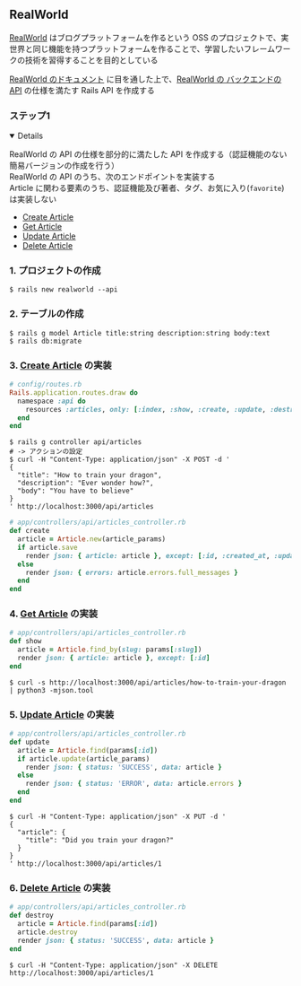 ## RealWorld

[RealWorld](https://github.com/gothinkster/realworld/tree/main) はブログプラットフォームを作るという OSS のプロジェクトで、実世界と同じ機能を持つプラットフォームを作ることで、学習したいフレームワークの技術を習得することを目的としている

[RealWorld のドキュメント](https://realworld-docs.netlify.app/docs/intro) に目を通した上で、[RealWorld の バックエンドの API](https://realworld-docs.netlify.app/docs/specs/backend-specs/introduction) の仕様を満たす Rails API を作成する

### ステップ1
<details open>

RealWorld の API の仕様を部分的に満たした API を作成する（認証機能のない簡易バージョンの作成を行う）  
RealWorld の API のうち、次のエンドポイントを実装する  
Article に関わる要素のうち、認証機能及び著者、タグ、お気に入り(`favorite`) は実装しない  

- [Create Article](https://realworld-docs.netlify.app/docs/specs/backend-specs/endpoints#create-article)
- [Get Article](https://realworld-docs.netlify.app/docs/specs/backend-specs/endpoints#get-article)
- [Update Article](https://realworld-docs.netlify.app/docs/specs/backend-specs/endpoints#update-article)
- [Delete Article](https://realworld-docs.netlify.app/docs/specs/backend-specs/endpoints#delete-article)

### 1. プロジェクトの作成
```console
$ rails new realworld --api
```

### 2. テーブルの作成
```console
$ rails g model Article title:string description:string body:text
$ rails db:migrate
```

### 3. [Create Article](https://realworld-docs.netlify.app/docs/specs/backend-specs/endpoints#create-article) の実装
```rb
# config/routes.rb
Rails.application.routes.draw do
  namespace :api do
    resources :articles, only: [:index, :show, :create, :update, :destroy]
  end
end
```

```console
$ rails g controller api/articles
# -> アクションの設定
$ curl -H "Content-Type: application/json" -X POST -d '
{
  "title": "How to train your dragon",
  "description": "Ever wonder how?",
  "body": "You have to believe"
}
' http://localhost:3000/api/articles
```

```rb
# app/controllers/api/articles_controller.rb
def create
  article = Article.new(article_params)
  if article.save
    render json: { article: article }, except: [:id, :created_at, :updated_at]
  else
    render json: { errors: article.errors.full_messages }
  end
end
```

### 4. [Get Article](https://realworld-docs.netlify.app/docs/specs/backend-specs/endpoints#get-article) の実装
```rb
# app/controllers/api/articles_controller.rb
def show
  article = Article.find_by(slug: params[:slug])
  render json: { article: article }, except: [:id]
end
```

```console
$ curl -s http://localhost:3000/api/articles/how-to-train-your-dragon | python3 -mjson.tool
```

### 5. [Update Article](https://realworld-docs.netlify.app/docs/specs/backend-specs/endpoints#update-article) の実装

```rb
# app/controllers/api/articles_controller.rb
def update
  article = Article.find(params[:id])
  if article.update(article_params)
    render json: { status: 'SUCCESS', data: article }
  else
    render json: { status: 'ERROR', data: article.errors }
  end
end
```

```console
$ curl -H "Content-Type: application/json" -X PUT -d '
{
  "article": {
    "title": "Did you train your dragon?"
  }
}
' http://localhost:3000/api/articles/1
```

### 6. [Delete Article](https://realworld-docs.netlify.app/docs/specs/backend-specs/endpoints#delete-article) の実装

```rb
# app/controllers/api/articles_controller.rb
def destroy
  article = Article.find(params[:id])
  article.destroy
  render json: { status: 'SUCCESS', data: article }
end
```

```console
$ curl -H "Content-Type: application/json" -X DELETE http://localhost:3000/api/articles/1
```

</details>
